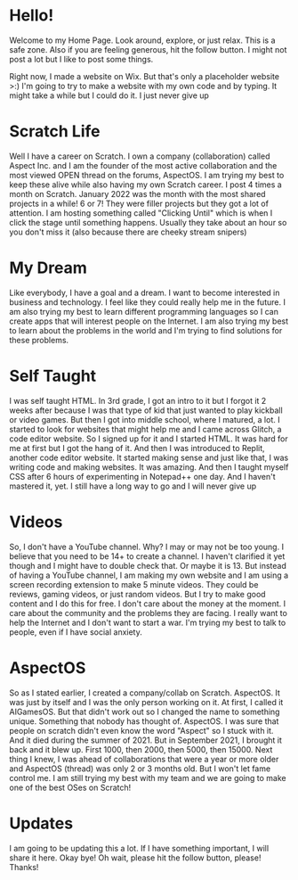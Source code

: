 # Hello!
Welcome to my Home Page. Look around, explore, or just relax. This is a safe zone. Also if you are feeling generous, hit the follow button. I might not post a lot but I like to post some things.

Right now, I made a website on Wix. But that's only a placeholder website >:)
I'm going to try to make a website with my own code and by typing. It might take a while but I could do it. I just never give up

# Scratch Life
Well I have a career on Scratch. I own a company (collaboration) called Aspect Inc. and I am the founder of the most active collaboration and the most viewed OPEN thread on the forums, AspectOS. I am trying my best to keep these alive while also having my own Scratch career. I post 4 times a month on Scratch. January 2022 was the month with the most shared projects in a while! 6 or 7! They were filler projects but they got a lot of attention. I am hosting something called "Clicking Until" which is when I click the stage until something happens. Usually they take about an hour so you don't miss it (also because there are cheeky stream snipers)

# My Dream
Like everybody, I have a goal and a dream. I want to become interested in business and technology. I feel like they could really help me in the future. I am also trying my best to learn different programming languages so I can create apps that will interest people on the Internet. I am also trying my best to learn about the problems in the world and I'm trying to find solutions for these problems. 

# Self Taught
I was self taught HTML. In 3rd grade, I got an intro to it but I forgot it 2 weeks after because I was that type of kid that just wanted to play kickball or video games. But then I got into middle school, where I matured, a lot. I started to look for websites that might help me and I came across Glitch, a code editor website. So I signed up for it and I started HTML. It was hard for me at first but I got the hang of it. And then I was introduced to Replit, another code editor website. It started making sense and just like that, I was writing code and making websites. It was amazing. And then I taught myself CSS after 6 hours of experimenting in Notepad++ one day. And I haven't mastered it, yet. I still have a long way to go and I will never give up

# Videos
So, I don't have a YouTube channel. Why? I may or may not be too young. I believe that you need to be 14+ to create a channel. I haven't clarified it yet though and I might have to double check that. Or maybe it is 13. But instead of having a YouTube channel, I am making my own website and I am using a screen recording extension to make 5 minute videos. They could be reviews, gaming videos, or just random videos. But I try to make good content and I do this for free. I don't care about the money at the moment. I care about the community and the problems they are facing. I really want to help the Internet and I don't want to start a war. I'm trying my best to talk to people, even if I have social anxiety. 

# AspectOS
So as I stated earlier, I created a company/collab on Scratch. AspectOS. It was just by itself and I was the only person working on it. At first, I called it AIGamesOS. But that didn't work out so I changed the name to something unique. Something that nobody has thought of. AspectOS. I was sure that people on scratch didn't even know the word "Aspect" so I stuck with it. And it died during the summer of 2021. But in September 2021, I brought it back and it blew up. First 1000, then 2000, then 5000, then 15000. Next thing I knew, I was ahead of collaborations that were a year or more older and AspectOS (thread) was only 2 or 3 months old. But I won't let fame control me. I am still trying my best with my team and we are going to make one of the best OSes on Scratch!

# Updates
I am going to be updating this a lot. If I have something important, I will share it here. Okay bye! Oh wait, please hit the follow button, please! Thanks!
